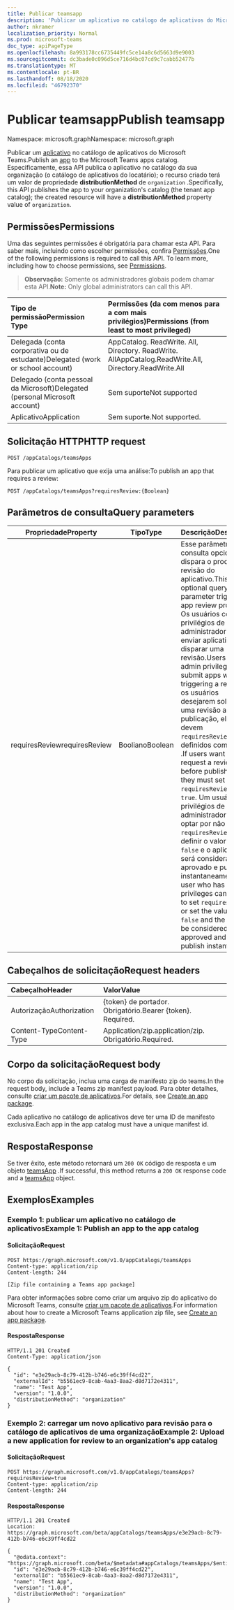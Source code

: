 ```yaml
---
title: Publicar teamsapp
description: 'Publicar um aplicativo no catálogo de aplicativos do Microsoft Teams. '
author: nkramer
localization_priority: Normal
ms.prod: microsoft-teams
doc_type: apiPageType
ms.openlocfilehash: 8a993178cc6735449fc5ce14a8c6d5663d9e9003
ms.sourcegitcommit: dc3bade0c096d5ce716d4bc07cd9c7cabb52477b
ms.translationtype: MT
ms.contentlocale: pt-BR
ms.lasthandoff: 08/18/2020
ms.locfileid: "46792370"
---
```

# <a name="publish-teamsapp"></a><span data-ttu-id="a353b-103">Publicar teamsapp</span><span class="sxs-lookup"><span data-stu-id="a353b-103">Publish teamsapp</span></span>

<span data-ttu-id="a353b-104">Namespace: microsoft.graph</span><span class="sxs-lookup"><span data-stu-id="a353b-104">Namespace: microsoft.graph</span></span>

<span data-ttu-id="a353b-105">Publicar um [aplicativo](../resources/teamsapp.md) no catálogo de aplicativos do Microsoft Teams.</span><span class="sxs-lookup"><span data-stu-id="a353b-105">Publish an [app](../resources/teamsapp.md) to the Microsoft Teams apps catalog.</span></span>
<span data-ttu-id="a353b-106">Especificamente, essa API publica o aplicativo no catálogo da sua organização (o catálogo de aplicativos do locatário); o recurso criado terá um valor de propriedade **distributionMethod** de `organization` .</span><span class="sxs-lookup"><span data-stu-id="a353b-106">Specifically, this API publishes the app to your organization's catalog (the tenant app catalog); the created resource will have a **distributionMethod** property value of `organization`.</span></span>

## <a name="permissions"></a><span data-ttu-id="a353b-107">Permissões</span><span class="sxs-lookup"><span data-stu-id="a353b-107">Permissions</span></span>

<span data-ttu-id="a353b-p102">Uma das seguintes permissões é obrigatória para chamar esta API. Para saber mais, incluindo como escolher permissões, confira [Permissões](https://developer.microsoft.com/graph/docs/concepts/permissions_reference).</span><span class="sxs-lookup"><span data-stu-id="a353b-p102">One of the following permissions is required to call this API. To learn more, including how to choose permissions, see [Permissions](https://developer.microsoft.com/graph/docs/concepts/permissions_reference).</span></span>

><span data-ttu-id="a353b-110">**Observação:** Somente os administradores globais podem chamar esta API.</span><span class="sxs-lookup"><span data-stu-id="a353b-110">**Note:** Only global administrators can call this API.</span></span>

| <span data-ttu-id="a353b-111">Tipo de permissão</span><span class="sxs-lookup"><span data-stu-id="a353b-111">Permission Type</span></span>                        | <span data-ttu-id="a353b-112">Permissões (da com menos para a com mais privilégios)</span><span class="sxs-lookup"><span data-stu-id="a353b-112">Permissions (from least to most privileged)</span></span>|
|:----------------------------------     |:-------------|
| <span data-ttu-id="a353b-113">Delegada (conta corporativa ou de estudante)</span><span class="sxs-lookup"><span data-stu-id="a353b-113">Delegated (work or school account)</span></span>     | <span data-ttu-id="a353b-114">AppCatalog. ReadWrite. All, Directory. ReadWrite. All</span><span class="sxs-lookup"><span data-stu-id="a353b-114">AppCatalog.ReadWrite.All, Directory.ReadWrite.All</span></span> |
| <span data-ttu-id="a353b-115">Delegado (conta pessoal da Microsoft)</span><span class="sxs-lookup"><span data-stu-id="a353b-115">Delegated (personal Microsoft account)</span></span> | <span data-ttu-id="a353b-116">Sem suporte</span><span class="sxs-lookup"><span data-stu-id="a353b-116">Not supported</span></span>|
| <span data-ttu-id="a353b-117">Aplicativo</span><span class="sxs-lookup"><span data-stu-id="a353b-117">Application</span></span>                            | <span data-ttu-id="a353b-118">Sem suporte.</span><span class="sxs-lookup"><span data-stu-id="a353b-118">Not supported.</span></span> |

## <a name="http-request"></a><span data-ttu-id="a353b-119">Solicitação HTTP</span><span class="sxs-lookup"><span data-stu-id="a353b-119">HTTP request</span></span>
<!-- { "blockType": "ignored" } -->
```http
POST /appCatalogs/teamsApps
```
<span data-ttu-id="a353b-120">Para publicar um aplicativo que exija uma análise:</span><span class="sxs-lookup"><span data-stu-id="a353b-120">To publish an app that requires a review:</span></span>

```http
POST /appCatalogs/teamsApps?requiresReview:{Boolean}
```

## <a name="query-parameters"></a><span data-ttu-id="a353b-121">Parâmetros de consulta</span><span class="sxs-lookup"><span data-stu-id="a353b-121">Query parameters</span></span>

|<span data-ttu-id="a353b-122">Propriedade</span><span class="sxs-lookup"><span data-stu-id="a353b-122">Property</span></span>|<span data-ttu-id="a353b-123">Tipo</span><span class="sxs-lookup"><span data-stu-id="a353b-123">Type</span></span>|<span data-ttu-id="a353b-124">Descrição</span><span class="sxs-lookup"><span data-stu-id="a353b-124">Description</span></span>|
|----|----|----|
|<span data-ttu-id="a353b-125">requiresReview</span><span class="sxs-lookup"><span data-stu-id="a353b-125">requiresReview</span></span>| <span data-ttu-id="a353b-126">Booliano</span><span class="sxs-lookup"><span data-stu-id="a353b-126">Boolean</span></span> | <span data-ttu-id="a353b-127">Esse parâmetro de consulta opcional dispara o processo de revisão do aplicativo.</span><span class="sxs-lookup"><span data-stu-id="a353b-127">This optional query parameter triggers the app review process.</span></span> <span data-ttu-id="a353b-128">Os usuários com privilégios de administrador podem enviar aplicativos sem disparar uma revisão.</span><span class="sxs-lookup"><span data-stu-id="a353b-128">Users with admin privileges can submit apps without triggering a review.</span></span> <span data-ttu-id="a353b-129">Se os usuários desejarem solicitar uma revisão antes da publicação, eles devem  `requiresReview` ser definidos como `true` .</span><span class="sxs-lookup"><span data-stu-id="a353b-129">If users want to request a review before publishing, they must set  `requiresReview` to `true`.</span></span> <span data-ttu-id="a353b-130">Um usuário com privilégios de administrador pode optar por não definir `requiresReview` ou definir o valor como `false`  e o aplicativo será considerado aprovado e publicar instantaneamente.</span><span class="sxs-lookup"><span data-stu-id="a353b-130">A user who has admin privileges can opt not to set `requiresReview` or set the value to `false`  and the app will be considered approved and will publish instantly.</span></span>|

## <a name="request-headers"></a><span data-ttu-id="a353b-131">Cabeçalhos de solicitação</span><span class="sxs-lookup"><span data-stu-id="a353b-131">Request headers</span></span>

| <span data-ttu-id="a353b-132">Cabeçalho</span><span class="sxs-lookup"><span data-stu-id="a353b-132">Header</span></span>        | <span data-ttu-id="a353b-133">Valor</span><span class="sxs-lookup"><span data-stu-id="a353b-133">Value</span></span>           |
|:--------------|:--------------  |
| <span data-ttu-id="a353b-134">Autorização</span><span class="sxs-lookup"><span data-stu-id="a353b-134">Authorization</span></span> | <span data-ttu-id="a353b-p104">{token} de portador. Obrigatório.</span><span class="sxs-lookup"><span data-stu-id="a353b-p104">Bearer {token}. Required.</span></span>  |
| <span data-ttu-id="a353b-137">Content-Type</span><span class="sxs-lookup"><span data-stu-id="a353b-137">Content-Type</span></span>  | <span data-ttu-id="a353b-138">Application/zip.</span><span class="sxs-lookup"><span data-stu-id="a353b-138">application/zip.</span></span> <span data-ttu-id="a353b-139">Obrigatório.</span><span class="sxs-lookup"><span data-stu-id="a353b-139">Required.</span></span> |

## <a name="request-body"></a><span data-ttu-id="a353b-140">Corpo da solicitação</span><span class="sxs-lookup"><span data-stu-id="a353b-140">Request body</span></span>

<span data-ttu-id="a353b-141">No corpo da solicitação, inclua uma carga de manifesto zip do teams.</span><span class="sxs-lookup"><span data-stu-id="a353b-141">In the request body, include a Teams zip manifest payload.</span></span> <span data-ttu-id="a353b-142">Para obter detalhes, consulte [criar um pacote de aplicativos](/microsoftteams/platform/concepts/apps/apps-package).</span><span class="sxs-lookup"><span data-stu-id="a353b-142">For details, see [Create an app package](/microsoftteams/platform/concepts/apps/apps-package).</span></span>

<span data-ttu-id="a353b-143">Cada aplicativo no catálogo de aplicativos deve ter uma ID de manifesto exclusiva.</span><span class="sxs-lookup"><span data-stu-id="a353b-143">Each app in the app catalog must have a unique manifest id.</span></span>

## <a name="response"></a><span data-ttu-id="a353b-144">Resposta</span><span class="sxs-lookup"><span data-stu-id="a353b-144">Response</span></span>

<span data-ttu-id="a353b-145">Se tiver êxito, este método retornará um `200 OK` código de resposta e um objeto [teamsApp](../resources/teamsapp.md) .</span><span class="sxs-lookup"><span data-stu-id="a353b-145">If successful, this method returns a `200 OK` response code and a [teamsApp](../resources/teamsapp.md) object.</span></span>

## <a name="examples"></a><span data-ttu-id="a353b-146">Exemplos</span><span class="sxs-lookup"><span data-stu-id="a353b-146">Examples</span></span>

### <a name="example-1-publish-an-app-to-the-app-catalog"></a><span data-ttu-id="a353b-147">Exemplo 1: publicar um aplicativo no catálogo de aplicativos</span><span class="sxs-lookup"><span data-stu-id="a353b-147">Example 1: Publish an app to the app catalog</span></span>

#### <a name="request"></a><span data-ttu-id="a353b-148">Solicitação</span><span class="sxs-lookup"><span data-stu-id="a353b-148">Request</span></span>

```http
POST https://graph.microsoft.com/v1.0/appCatalogs/teamsApps
Content-type: application/zip
Content-length: 244

[Zip file containing a Teams app package]
```

<span data-ttu-id="a353b-149">Para obter informações sobre como criar um arquivo zip do aplicativo do Microsoft Teams, consulte [criar um pacote de aplicativos](/microsoftteams/platform/concepts/apps/apps-package).</span><span class="sxs-lookup"><span data-stu-id="a353b-149">For information about how to create a Microsoft Teams application zip file, see [Create an app package](/microsoftteams/platform/concepts/apps/apps-package).</span></span>

#### <a name="response"></a><span data-ttu-id="a353b-150">Resposta</span><span class="sxs-lookup"><span data-stu-id="a353b-150">Response</span></span>

<!-- {
  "blockType": "response",
  "@odata.type": "microsoft.graph.teamsApp",
  "truncated": true
} -->

```http
HTTP/1.1 201 Created
Content-Type: application/json

{
  "id": "e3e29acb-8c79-412b-b746-e6c39ff4cd22",
  "externalId": "b5561ec9-8cab-4aa3-8aa2-d8d7172e4311",
  "name": "Test App",
  "version": "1.0.0",
  "distributionMethod": "organization"
}
```
### <a name="example-2-upload-a-new-application-for-review-to-an-organizations-app-catalog"></a><span data-ttu-id="a353b-151">Exemplo 2: carregar um novo aplicativo para revisão para o catálogo de aplicativos de uma organização</span><span class="sxs-lookup"><span data-stu-id="a353b-151">Example 2: Upload a new application for review to an organization's app catalog</span></span>

#### <a name="request"></a><span data-ttu-id="a353b-152">Solicitação</span><span class="sxs-lookup"><span data-stu-id="a353b-152">Request</span></span>

<!-- {
  "blockType": "request",
  "name": "create_teamsapp"
}-->

```http
POST https://graph.microsoft.com/v1.0/appCatalogs/teamsApps?requiresReview=true
Content-type: application/zip
Content-length: 244
```

#### <a name="response"></a><span data-ttu-id="a353b-153">Resposta</span><span class="sxs-lookup"><span data-stu-id="a353b-153">Response</span></span>

<!-- {
  "blockType": "response",
  "@odata.type": "microsoft.graph.teamsApp",
  "truncated": true
} -->

```http
HTTP/1.1 201 Created
Location: https://graph.microsoft.com/beta/appCatalogs/teamsApps/e3e29acb-8c79-412b-b746-e6c39ff4cd22

{
  "@odata.context": "https://graph.microsoft.com/beta/$metadata#appCatalogs/teamsApps/$entity",
  "id": "e3e29acb-8c79-412b-b746-e6c39ff4cd22",
  "externalId": "b5561ec9-8cab-4aa3-8aa2-d8d7172e4311",
  "name": "Test App",
  "version": "1.0.0",
  "distributionMethod": "organization"
}
```
